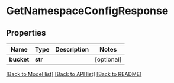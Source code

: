 # GetNamespaceConfigResponse

## Properties
Name | Type | Description | Notes
------------ | ------------- | ------------- | -------------
**bucket** | **str** |  | [optional] 

[[Back to Model list]](../README.md#documentation-for-models) [[Back to API list]](../README.md#documentation-for-api-endpoints) [[Back to README]](../README.md)


